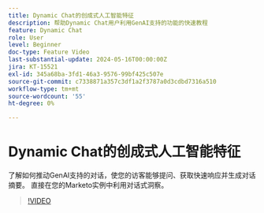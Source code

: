```yaml
---
title: Dynamic Chat的创成式人工智能特征
description: 帮助Dynamic Chat用户利用GenAI支持的功能的快速教程
feature: Dynamic Chat
role: User
level: Beginner
doc-type: Feature Video
last-substantial-update: 2024-05-16T00:00:00Z
jira: KT-15521
exl-id: 345a68ba-3fd1-46a3-9576-99bf425c507e
source-git-commit: c7338871a357c3df1a2f3787a0d3cdbd7316a510
workflow-type: tm+mt
source-wordcount: '55'
ht-degree: 0%

---
```


# Dynamic Chat的创成式人工智能特征

了解如何推动GenAI支持的对话，使您的访客能够提问、获取快速响应并生成对话摘要。 直接在您的Marketo实例中利用对话式洞察。

>[!VIDEO](https://video.tv.adobe.com/v/3429153/?learn=on)
